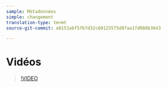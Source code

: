 ```yaml
---
sample: Métadonnées
simple: changement
translation-type: tm+mt
source-git-commit: a0151abf5f67d32c60125575d07aa1fd088b3643

---
```


# Vidéos

>[!VIDEO](https://www.youtube.com/watch?v=A0EcD2AxvJE)
